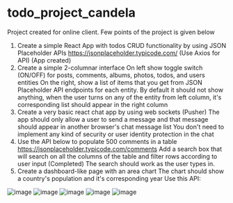 # todo_project_candela

Project created for online client. Few points of the project is given below
1) Create a simple React App with todos CRUD functionality by using JSON Placeholder APIs https://jsonplaceholder.typicode.com/ (Use Axios for API) (App created)
2) Create a simple 2-columnar interface On left show toggle switch (ON/OFF) for posts, comments, albums, photos, todos, and users entities On the right, show a list of items that you get from JSON Placeholder API endpoints for each entity. By default it should not show anything, when the user turns on any of the entity from left column, it's corresponding list should appear in the right column
3) Create a very basic react chat app by using web sockets (Pusher) The app should only allow a user to send a message and that message should appear in another browser's chat message list You don't need to implement any kind of security or user identity protection in the chat
4) Use the API below to populate 500 comments in a table https://jsonplaceholder.typicode.com/comments
Add a search box that will search on all the columns of the table and filter rows according to user input (Completed) The search should work as the user types in.
5) Create a dashboard-like page with an area chart The chart should show a country's population and it's corresponding year
Use this API:

![image](https://user-images.githubusercontent.com/86098390/197689804-de443209-f6f4-4173-be02-ffca36454b22.png)
![image](https://user-images.githubusercontent.com/86098390/197690000-996b6417-67a5-4b8b-aee5-f39c9002f551.png)
![image](https://user-images.githubusercontent.com/86098390/197690052-610061e4-6dbd-477d-a161-5f24c9b73c62.png)
![image](https://user-images.githubusercontent.com/86098390/197690087-0930fc7f-68d5-4b03-a43f-4d9702282345.png)
![image](https://user-images.githubusercontent.com/86098390/197690130-7fdfc68a-07b2-498c-b328-54ea4df4590e.png)

